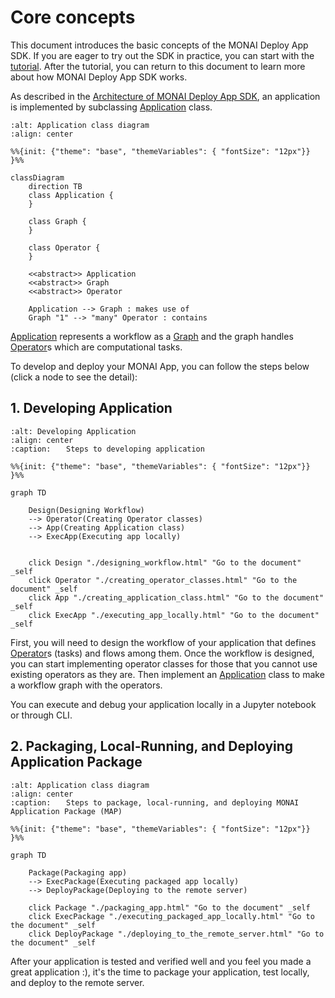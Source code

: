 # Core concepts

This document introduces the basic concepts of the MONAI Deploy App SDK. If you are eager to try out the SDK in practice, you can start with the [tutorial](/getting_started/tutorials/index). After the tutorial, you can return to this document to learn more about how MONAI Deploy App SDK works.

As described in the [Architecture of MONAI Deploy App SDK](/introduction/architecture), an application is implemented by subclassing [Application](/modules/_autosummary/monai.deploy.core.Application) class.

```{mermaid}
:alt: Application class diagram
:align: center

%%{init: {"theme": "base", "themeVariables": { "fontSize": "12px"}} }%%

classDiagram
    direction TB
    class Application {
    }

    class Graph {
    }

    class Operator {
    }

    <<abstract>> Application
    <<abstract>> Graph
    <<abstract>> Operator

    Application --> Graph : makes use of
    Graph "1" --> "many" Operator : contains
```

[Application](/modules/_autosummary/monai.deploy.core.Application) represents a workflow as a [Graph](/modules/_autosummary/monai.deploy.core.graphs.Graph) and the graph handles [Operator](/modules/_autosummary/monai.deploy.core.Operator)s which are computational tasks.

To develop and deploy your MONAI App, you can follow the steps below (click a node to see the detail):

## 1. Developing Application

```{mermaid}
:alt: Developing Application
:align: center
:caption: ⠀⠀Steps to developing application

%%{init: {"theme": "base", "themeVariables": { "fontSize": "12px"}} }%%

graph TD

    Design(Designing Workflow)
    --> Operator(Creating Operator classes)
    --> App(Creating Application class)
    --> ExecApp(Executing app locally)


    click Design "./designing_workflow.html" "Go to the document" _self
    click Operator "./creating_operator_classes.html" "Go to the document" _self
    click App "./creating_application_class.html" "Go to the document" _self
    click ExecApp "./executing_app_locally.html" "Go to the document" _self
```

First, you will need to design the workflow of your application that defines [Operator](/modules/_autosummary/monai.deploy.core.Operator)s (tasks) and flows among them. Once the workflow is designed, you can start implementing operator classes for those that you cannot use existing operators as they are. Then implement an [Application](/modules/_autosummary/monai.deploy.core.Application) class to make a workflow graph with the operators.

You can execute and debug your application locally in a Jupyter notebook or through CLI.

## 2. Packaging, Local-Running, and Deploying Application Package

```{mermaid}
:alt: Application class diagram
:align: center
:caption: ⠀⠀Steps to package, local-running, and deploying MONAI Application Package (MAP)

%%{init: {"theme": "base", "themeVariables": { "fontSize": "12px"}} }%%

graph TD

    Package(Packaging app)
    --> ExecPackage(Executing packaged app locally)
    --> DeployPackage(Deploying to the remote server)

    click Package "./packaging_app.html" "Go to the document" _self
    click ExecPackage "./executing_packaged_app_locally.html" "Go to the document" _self
    click DeployPackage "./deploying_to_the_remote_server.html" "Go to the document" _self
```

After your application is tested and verified well and you feel you made a great application :), it's the time to package your application, test locally, and deploy to the remote server.
